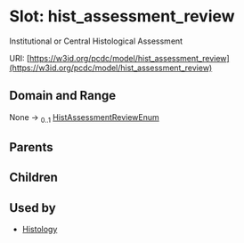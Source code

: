 
# Slot: hist_assessment_review


Institutional or Central Histological Assessment

URI: [https://w3id.org/pcdc/model/hist_assessment_review](https://w3id.org/pcdc/model/hist_assessment_review)


## Domain and Range

None &#8594;  <sub>0..1</sub> [HistAssessmentReviewEnum](HistAssessmentReviewEnum.md)

## Parents


## Children


## Used by

 * [Histology](Histology.md)
